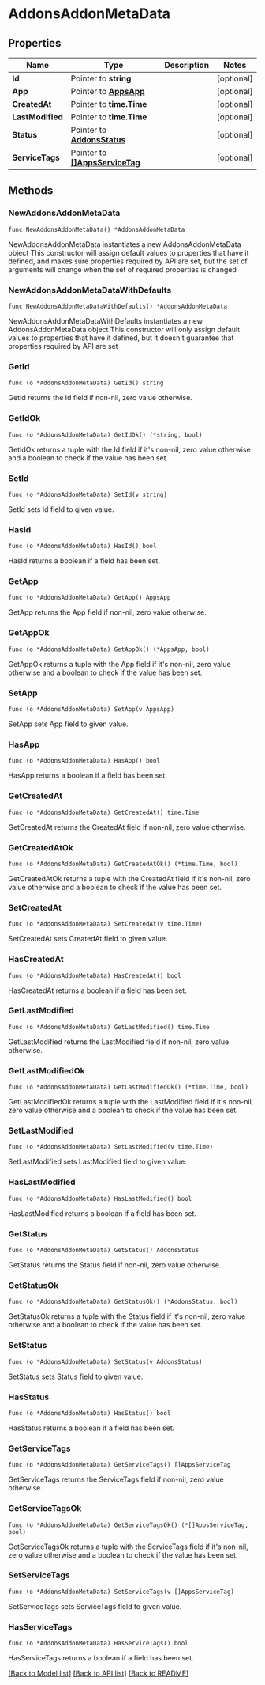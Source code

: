 # AddonsAddonMetaData

## Properties

Name | Type | Description | Notes
------------ | ------------- | ------------- | -------------
**Id** | Pointer to **string** |  | [optional] 
**App** | Pointer to [**AppsApp**](AppsApp.md) |  | [optional] 
**CreatedAt** | Pointer to **time.Time** |  | [optional] 
**LastModified** | Pointer to **time.Time** |  | [optional] 
**Status** | Pointer to [**AddonsStatus**](AddonsStatus.md) |  | [optional] 
**ServiceTags** | Pointer to [**[]AppsServiceTag**](AppsServiceTag.md) |  | [optional] 

## Methods

### NewAddonsAddonMetaData

`func NewAddonsAddonMetaData() *AddonsAddonMetaData`

NewAddonsAddonMetaData instantiates a new AddonsAddonMetaData object
This constructor will assign default values to properties that have it defined,
and makes sure properties required by API are set, but the set of arguments
will change when the set of required properties is changed

### NewAddonsAddonMetaDataWithDefaults

`func NewAddonsAddonMetaDataWithDefaults() *AddonsAddonMetaData`

NewAddonsAddonMetaDataWithDefaults instantiates a new AddonsAddonMetaData object
This constructor will only assign default values to properties that have it defined,
but it doesn't guarantee that properties required by API are set

### GetId

`func (o *AddonsAddonMetaData) GetId() string`

GetId returns the Id field if non-nil, zero value otherwise.

### GetIdOk

`func (o *AddonsAddonMetaData) GetIdOk() (*string, bool)`

GetIdOk returns a tuple with the Id field if it's non-nil, zero value otherwise
and a boolean to check if the value has been set.

### SetId

`func (o *AddonsAddonMetaData) SetId(v string)`

SetId sets Id field to given value.

### HasId

`func (o *AddonsAddonMetaData) HasId() bool`

HasId returns a boolean if a field has been set.

### GetApp

`func (o *AddonsAddonMetaData) GetApp() AppsApp`

GetApp returns the App field if non-nil, zero value otherwise.

### GetAppOk

`func (o *AddonsAddonMetaData) GetAppOk() (*AppsApp, bool)`

GetAppOk returns a tuple with the App field if it's non-nil, zero value otherwise
and a boolean to check if the value has been set.

### SetApp

`func (o *AddonsAddonMetaData) SetApp(v AppsApp)`

SetApp sets App field to given value.

### HasApp

`func (o *AddonsAddonMetaData) HasApp() bool`

HasApp returns a boolean if a field has been set.

### GetCreatedAt

`func (o *AddonsAddonMetaData) GetCreatedAt() time.Time`

GetCreatedAt returns the CreatedAt field if non-nil, zero value otherwise.

### GetCreatedAtOk

`func (o *AddonsAddonMetaData) GetCreatedAtOk() (*time.Time, bool)`

GetCreatedAtOk returns a tuple with the CreatedAt field if it's non-nil, zero value otherwise
and a boolean to check if the value has been set.

### SetCreatedAt

`func (o *AddonsAddonMetaData) SetCreatedAt(v time.Time)`

SetCreatedAt sets CreatedAt field to given value.

### HasCreatedAt

`func (o *AddonsAddonMetaData) HasCreatedAt() bool`

HasCreatedAt returns a boolean if a field has been set.

### GetLastModified

`func (o *AddonsAddonMetaData) GetLastModified() time.Time`

GetLastModified returns the LastModified field if non-nil, zero value otherwise.

### GetLastModifiedOk

`func (o *AddonsAddonMetaData) GetLastModifiedOk() (*time.Time, bool)`

GetLastModifiedOk returns a tuple with the LastModified field if it's non-nil, zero value otherwise
and a boolean to check if the value has been set.

### SetLastModified

`func (o *AddonsAddonMetaData) SetLastModified(v time.Time)`

SetLastModified sets LastModified field to given value.

### HasLastModified

`func (o *AddonsAddonMetaData) HasLastModified() bool`

HasLastModified returns a boolean if a field has been set.

### GetStatus

`func (o *AddonsAddonMetaData) GetStatus() AddonsStatus`

GetStatus returns the Status field if non-nil, zero value otherwise.

### GetStatusOk

`func (o *AddonsAddonMetaData) GetStatusOk() (*AddonsStatus, bool)`

GetStatusOk returns a tuple with the Status field if it's non-nil, zero value otherwise
and a boolean to check if the value has been set.

### SetStatus

`func (o *AddonsAddonMetaData) SetStatus(v AddonsStatus)`

SetStatus sets Status field to given value.

### HasStatus

`func (o *AddonsAddonMetaData) HasStatus() bool`

HasStatus returns a boolean if a field has been set.

### GetServiceTags

`func (o *AddonsAddonMetaData) GetServiceTags() []AppsServiceTag`

GetServiceTags returns the ServiceTags field if non-nil, zero value otherwise.

### GetServiceTagsOk

`func (o *AddonsAddonMetaData) GetServiceTagsOk() (*[]AppsServiceTag, bool)`

GetServiceTagsOk returns a tuple with the ServiceTags field if it's non-nil, zero value otherwise
and a boolean to check if the value has been set.

### SetServiceTags

`func (o *AddonsAddonMetaData) SetServiceTags(v []AppsServiceTag)`

SetServiceTags sets ServiceTags field to given value.

### HasServiceTags

`func (o *AddonsAddonMetaData) HasServiceTags() bool`

HasServiceTags returns a boolean if a field has been set.


[[Back to Model list]](../README.md#documentation-for-models) [[Back to API list]](../README.md#documentation-for-api-endpoints) [[Back to README]](../README.md)


